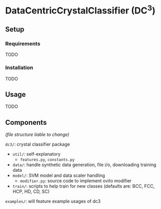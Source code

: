 # DataCentricCrystalClassifier (DC<sup>3</sup>)

## Setup

### Requirements

TODO

### Installation

TODO

## Usage

TODO

## Components

*(file structure liable to change)*

`dc3/`: crystal classifier package

- `util/`: self-explanatory
    - `features.py`, `constants.py`
- `data/`: handle synthetic data generation, file i/o, downloading training data
- `model/`: SVM model and data scaler handling
    - `modifier.py`: source code to implement ovito modifier 
- `train/`: scripts to help train for new classes (defaults are: BCC, FCC, HCP, HD, CD, SC)

`examples/`: will feature example usages of dc3

